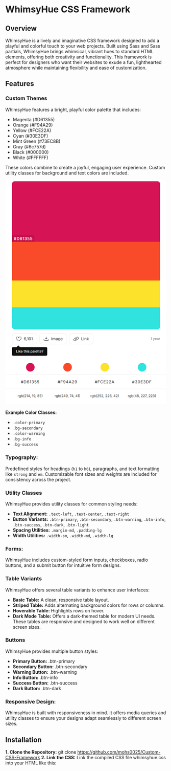 # WhimsyHue CSS Framework

## Overview

WhimsyHue is a lively and imaginative CSS framework designed to add a playful and colorful touch to your web projects. Built using Sass and Sass partials, WhimsyHue brings whimsical, vibrant hues to standard HTML elements, offering both creativity and functionality. This framework is perfect for designers who want their websites to exude a fun, lighthearted atmosphere while maintaining flexibility and ease of customization.

## Features

### Custom Themes
  WhimsyHue features a bright, playful color palette that includes:
  - Magenta (#D61355)
  - Orange (#F94A29)
  - Yellow (#FCE22A)
  - Cyan (#30E3DF)
  - Mint Green (#73EC8B)
  - Gray (#6c757d)
  - Black (#000000)
  - White (#FFFFFF)

  These colors combine to create a joyful, engaging user experience. Custom utility classes for background and text colors are included.
  
  ![WhimsyHue Color Palette](./images/color_palette.png)

  **Example Color Classes:**
  - `.color-primary`
  - `.bg-secondary`
  - `.color-warning`
  - `.bg-info`
  - `.bg-success`

### Typography:
  Predefined styles for headings (`h1` to `h6`), paragraphs, and text formatting like `strong` and `em`. Customizable font sizes and weights are included for consistency across the project.

### Utility Classes
  WhimsyHue provides utility classes for common styling needs:
  - **Text Alignment:** `.text-left`, `.text-center`, `.text-right`
  - **Button Variants:** `.btn-primary`, `.btn-secondary`, `.btn-warning`, `.btn-info`, `.btn-success`, `.btn-dark`, `.btn-light`
  - **Spacing Utilities:** `.margin-md`, `.padding-lg`
  - **Width Utilities:** `.width-sm`, `.width-md`, `.width-lg`

### Forms:
  WhimsyHue includes custom-styled form inputs, checkboxes, radio buttons, and a submit button for intuitive form designs.

### Table Variants
WhimsyHue offers several table variants to enhance user interfaces:

- **Basic Table:** A clean, responsive table layout.
- **Striped Table:** Adds alternating background colors for rows or columns.
- **Hoverable Table:** Highlights rows on hover.
- **Dark Mode Table:** Offers a dark-themed table for modern UI needs.
These tables are responsive and designed to work well on different screen sizes.

### Buttons
WhimsyHue provides multiple button styles:
- **Primary Button:** .btn-primary 
- **Secondary Button:** .btn-secondary
- **Warning Button:** .btn-warning
- **Info Button:** .btn-info
- **Success Button:** .btn-success
- **Dark Button:** .btn-dark

### Responsive Design:
  WhimsyHue is built with responsiveness in mind. It offers media queries and utility classes to ensure your designs adapt seamlessly to different screen sizes.
  
## Installation
**1. Clone the Repository:** git clone https://github.com/mohs0025/Custom-CSS-Framework 
**2. Link the CSS:** Link the compiled CSS file whimsyhue.css into your HTML like this:
<link rel="stylesheet" href="css/whimsyhue.css">

